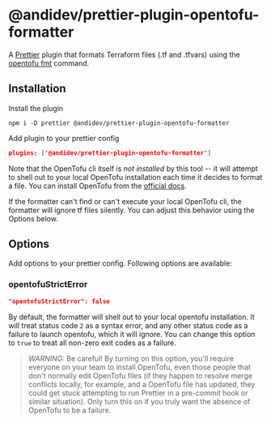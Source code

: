 # @andidev/prettier-plugin-opentofu-formatter

A [Prettier] plugin that formats Terraform files (.tf and .tfvars) using the [opentofu fmt] command.

[prettier]: https://github.com/prettier/prettier
[opentofu fmt]: https://opentofu.org/docs/cli/commands/fmt

## Installation

Install the plugin
```console
npm i -D prettier @andidev/prettier-plugin-opentofu-formatter
```

Add plugin to your prettier config
```json
plugins: ['@andidev/prettier-plugin-opentofu-formatter']
```
    
Note that the OpenTofu cli itself is _not installed_ by this tool -- it will attempt to shell out to your local OpenTofu installation each time it decides to format a file. 
You can install OpenTofu from the [official docs](https://opentofu.org/docs/intro/install).

If the formatter can't find or can't execute your local OpenTofu cli, the formatter will ignore tf files silently. You can adjust this behavior using the Options below.


## Options

Add options to your prettier config. Following options are available:

### opentofuStrictError

```json
"opentofuStrictError": false
```

By default, the formatter will shell out to your local opentofu installation. It will treat status code `2` as a syntax error, and any other status code as a failure to launch opentofu, which it will ignore. You can change this option to `true` to treat all non-zero exit codes as a failure.

> *WARNING:* Be careful! By turning on this option, you'll require everyone on your team to install OpenTofu, even those people that don't normally edit OpenTofu files (if they happen to resolve merge conflicts locally, for example, and a OpenTofu file has updated, they could get stuck attempting to run Prettier in a pre-commit hook or similar situation). Only turn this on if you truly want the absence of OpenTofu to be a failure.
